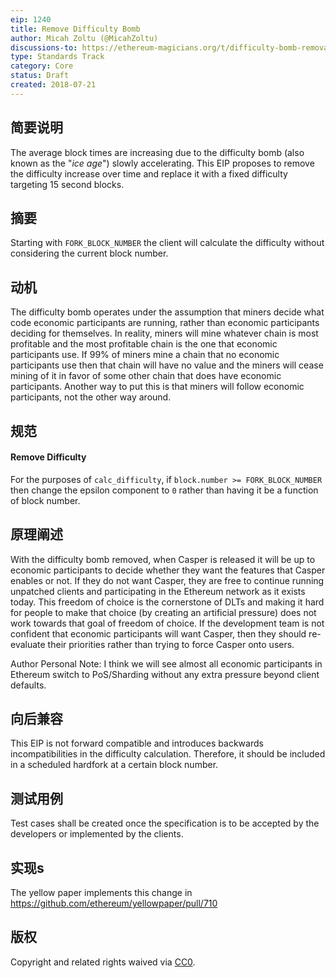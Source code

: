 ```yaml
---
eip: 1240
title: Remove Difficulty Bomb
author: Micah Zoltu (@MicahZoltu)
discussions-to: https://ethereum-magicians.org/t/difficulty-bomb-removal/832
type: Standards Track
category: Core
status: Draft
created: 2018-07-21
---
```


## 简要说明
The average block times are increasing due to the difficulty bomb (also known as the "_ice age_") slowly accelerating. This EIP proposes to remove the difficulty increase over time and replace it with a fixed difficulty targeting 15 second blocks.

## 摘要
Starting with `FORK_BLOCK_NUMBER` the client will calculate the difficulty without considering the current block number.

## 动机
The difficulty bomb operates under the assumption that miners decide what code economic participants are running, rather than economic participants deciding for themselves.  In reality, miners will mine whatever chain is most profitable and the most profitable chain is the one that economic participants use.  If 99% of miners mine a chain that no economic participants use then that chain will have no value and the miners will cease mining of it in favor of some other chain that does have economic participants.  Another way to put this is that miners will follow economic participants, not the other way around.

## 规范
#### Remove Difficulty
For the purposes of `calc_difficulty`, if `block.number >= FORK_BLOCK_NUMBER` then change the epsilon component to `0` rather than having it be a function of block number.

## 原理阐述
With the difficulty bomb removed, when Casper is released it will be up to economic participants to decide whether they want the features that Casper enables or not.  If they do not want Casper, they are free to continue running unpatched clients and participating in the Ethereum network as it exists today.  This freedom of choice is the cornerstone of DLTs and making it hard for people to make that choice (by creating an artificial pressure) does not work towards that goal of freedom of choice.  If the development team is not confident that economic participants will want Casper, then they should re-evaluate their priorities rather than trying to force Casper onto users.

Author Personal Note: I think we will see almost all economic participants in Ethereum switch to PoS/Sharding without any extra pressure beyond client defaults.

## 向后兼容
This EIP is not forward compatible and introduces backwards incompatibilities in the difficulty calculation. Therefore, it should be included in a scheduled hardfork at a certain block number.

## 测试用例
Test cases shall be created once the specification is to be accepted by the developers or implemented by the clients.

## 实现s
The yellow paper implements this change in https://github.com/ethereum/yellowpaper/pull/710

## 版权
Copyright and related rights waived via [CC0](https://creativecommons.org/publicdomain/zero/1.0/).
